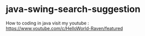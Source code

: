 # java-swing-search-suggestion
How to coding in java
visit my youtube : https://www.youtube.com/c/HelloWorld-Raven/featured
